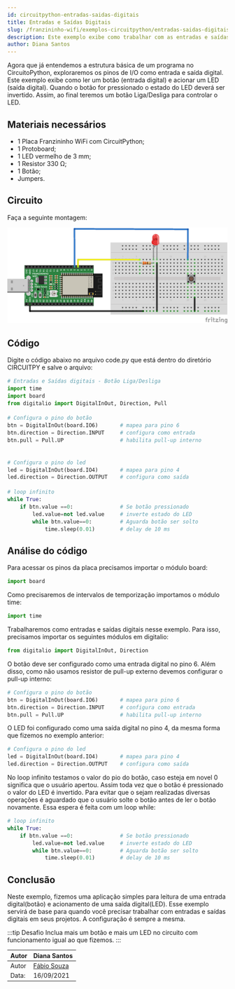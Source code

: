 ```yaml
---
id: circuitpython-entradas-saidas-digitais
title: Entradas e Saídas Digitais
slug: /franzininho-wifi/exemplos-circuitpython/entradas-saidas-digitais
description: Este exemplo exibe como trabalhar com as entradas e saídas digitais na Franzininho WiFi
author: Diana Santos
---
```


Agora que já entendemos a estrutura básica de um programa no CircuitoPython, exploraremos os pinos de I/O como entrada e saída digital. Este exemplo exibe como ler um botão (entrada digital) e acionar um LED (saída digital). Quando o botão for pressionado o estado do LED deverá ser invertido. Assim, ao final teremos um botão Liga/Desliga para controlar o LED.

## Materiais necessários

- 1 Placa Franzininho WiFi com CircuitPython;
- 1 Protoboard;
- 1 LED vermelho de 3 mm;
- 1 Resistor 330 Ω;
- 1 Botão;
- Jumpers.


## Circuito

Faça a seguinte montagem:


![Circuito Entrada e Saida digital](img/entradas-saidas-digitais/00-circuito.png)

## Código

Digite o código abaixo no arquivo code.py que está dentro do diretório CIRCUITPY e salve o arquivo:

```python
# Entradas e Saídas digitais - Botão Liga/Desliga
import time
import board
from digitalio import DigitalInOut, Direction, Pull

# Configura o pino do botão
btn = DigitalInOut(board.IO6)      	# mapea para pino 6 
btn.direction = Direction.INPUT  	# configura como entrada
btn.pull = Pull.UP                  # habilita pull-up interno


# Configura o pino do led
led = DigitalInOut(board.IO4)       # mapea para pino 4 
led.direction = Direction.OUTPUT   	# configura como saída

# loop infinito
while True:
	if btn.value ==0:			   	# Se botão pressionado                
		led.value=not led.value		# inverte estado do LED
		while btn.value==0:			# Aguarda botão ser solto
			time.sleep(0.01)		# delay de 10 ms
```

## Análise do código

Para acessar os pinos da placa precisamos importar o módulo board:
```python
import board
```

Como precisaremos de intervalos de temporização importamos o módulo time:
```python
import time
```

Trabalharemos como entradas e saídas digitais nesse exemplo. Para isso, precisamos importar os seguintes módulos em digitalio:
```python
from digitalio import DigitalInOut, Direction
```

O botão deve ser configurado como uma entrada digital no pino 6. Além disso, como não usamos resistor de pull-up externo devemos configurar o pull-up interno:
```python
# Configura o pino do botão
btn = DigitalInOut(board.IO6)      	# mapea para pino 6 
btn.direction = Direction.INPUT  	# configura como entrada
btn.pull = Pull.UP                  # habilita pull-up interno
```

O LED foi configurado como uma saída digital no pino 4, da mesma forma que fizemos no exemplo anterior:
```python
# Configura o pino do led
led = DigitalInOut(board.IO4)       # mapea para pino 4 
led.direction = Direction.OUTPUT   	# configura como saída
```

No loop infinito testamos o valor do pio do botão, caso esteja em novel 0 significa que o usuário apertou. Assim toda vez que o botão é pressionado o valor do LED é invertido. Para evitar que o sejam realizadas diversas operações é aguardado que o usuário solte o botão antes de ler o botão novamente. Essa espera é feita com um loop 
while:

```python
# loop infinito
while True:
	if btn.value ==0:			   	# Se botão pressionado                
		led.value=not led.value		# inverte estado do LED
		while btn.value==0:			# Aguarda botão ser solto
			time.sleep(0.01)		# delay de 10 ms
```

## Conclusão

Neste exemplo, fizemos uma aplicação simples para leitura de uma entrada digital(botão) e acionamento de uma saída digital(LED). Esse exemplo servirá de base para quando você precisar trabalhar com entradas e saídas digitais em seus projetos. A configuração é sempre a mesma.

:::tip Desafio
Inclua mais um botão e mais um LED no circuito com funcionamento igual ao que fizemos.
:::

| Autor | Diana Santos |
|-------|--------------|
| Autor | [Fábio Souza](https://github.com/FBSeletronica) |
| Data: | 16/09/2021    |